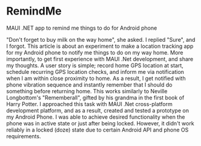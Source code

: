 # RemindMe
MAUI .NET app to remind me things to do for Android phone

"Don't forget to buy milk on the way home", she asked. I replied "Sure", and I forgot. 
This article is about an experiment to make a location tracking app for my Android phone to notify me things to do on my way home. More importantly, to get first experience with MAUI .Net development, and share my thoughts. 
A user story is simple; record home GPS location at start, schedule recurring GPS location checks, and inform me via notification when I am within close proximity to home. As a result, I get notified with phone vibration sequence and instantly remember that I should do something before returning home. 
This works similarly to Neville Longbottom's "Rememberall", gifted by his grandma in the first book of Harry Potter.
I approached this task with MAUI .Net cross-platform development platform, and as a result, created and tested a prototype on my Android Phone. I was able to achieve desired functionality when the phone was in active state or just after being locked. However, it didn't work reliably in a locked (doze) state due to certain Android API and phone OS requirements.
